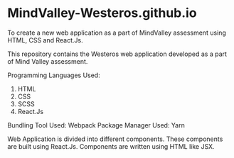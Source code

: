 # MindValley-Westeros.github.io
To create a new web application as a part of MindValley assessment using HTML, CSS and React.Js.

This repository contains the Westeros web application developed as a part of Mind Valley assessment.

Programming Languages Used:
  1. HTML
  2. CSS
  3. SCSS
  4. React.Js

Bundling Tool Used: Webpack
Package Manager Used: Yarn

Web Application is divided into different components. These components are built using React.Js.
Components are written using HTML like JSX.

